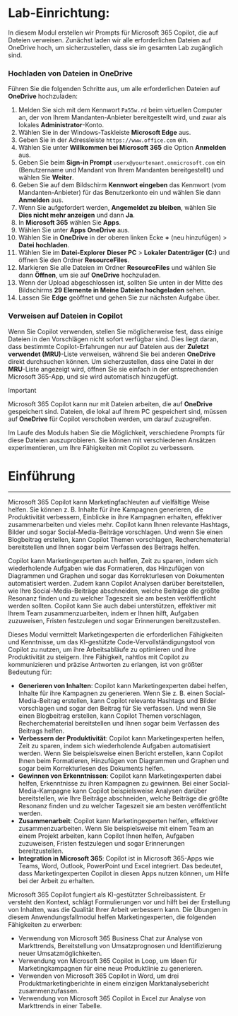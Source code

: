 # Lab-Einrichtung:

In diesem Modul erstellen wir Prompts für Microsoft 365 Copilot, die auf Dateien verweisen. Zunächst laden wir alle erforderlichen Dateien auf OneDrive hoch, um sicherzustellen, dass sie im gesamten Lab zugänglich sind.


### Hochladen von Dateien in OneDrive

Führen Sie die folgenden Schritte aus, um alle erforderlichen Dateien auf **OneDrive** hochzuladen:

1. Melden Sie sich mit dem Kennwort `Pa55w.rd` beim virtuellen Computer an, der von Ihrem Mandanten-Anbieter bereitgestellt wird, und zwar als lokales **Administrator**-Konto.
2. Wählen Sie in der Windows-Taskleiste **Microsoft Edge** aus.
3. Geben Sie in der Adressleiste `https://www.office.com` ein.
4. Wählen Sie unter **Willkommen bei Microsoft 365** die Option **Anmelden** aus.
5. Geben Sie beim **Sign-in Prompt** `userx@yourtenant.onmicrosoft.com` ein (Benutzername und Mandant von Ihrem Mandanten bereitgestellt) und wählen Sie **Weiter**.
6. Geben Sie auf dem Bildschirm **Kennwort eingeben** das Kennwort (vom Mandanten-Anbieter) für das Benutzerkonto ein und wählen Sie dann **Anmelden** aus.
7. Wenn Sie aufgefordert werden, **Angemeldet zu bleiben**, wählen Sie **Dies nicht mehr anzeigen** und dann **Ja**.
8. In **Microsoft 365** wählen Sie **Apps**.
9. Wählen Sie unter **Apps** **OneDrive** aus.
10. Wählen Sie in **OneDrive** in der oberen linken Ecke **+** (neu hinzufügen) > **Datei hochladen**.
11. Wählen Sie im **Datei-Explorer** **Dieser PC** > **Lokaler Datenträger (C:)** und öffnen Sie den Ordner **ResourceFiles**.
12. Markieren Sie alle Dateien im Ordner **ResourceFiles** und wählen Sie dann **Öffnen**, um sie auf **OneDrive** hochzuladen.
13. Wenn der Upload abgeschlossen ist, sollten Sie unten in der Mitte des Bildschirms **29 Elemente in Meine Dateien hochgeladen** sehen.
14. Lassen Sie **Edge** geöffnet und gehen Sie zur nächsten Aufgabe über.

### Verweisen auf Dateien in Copilot

Wenn Sie Copilot verwenden, stellen Sie möglicherweise fest, dass einige Dateien in den Vorschlägen nicht sofort verfügbar sind. Dies liegt daran, dass bestimmte Copilot-Erfahrungen nur auf Dateien aus der **Zuletzt verwendet (MRU)**-Liste verweisen, während Sie bei anderen **OneDrive** direkt durchsuchen können. Um sicherzustellen, dass eine Datei in der **MRU**-Liste angezeigt wird, öffnen Sie sie einfach in der entsprechenden Microsoft 365-App, und sie wird automatisch hinzugefügt.

> [!IMPORTANT]
> Microsoft 365 Copilot kann nur mit Dateien arbeiten, die auf **OneDrive** gespeichert sind. Dateien, die lokal auf Ihrem PC gespeichert sind, müssen auf **OneDrive** für Copilot verschoben werden, um darauf zuzugreifen.

Im Laufe des Moduls haben Sie die Möglichkeit, verschiedene Prompts für diese Dateien auszuprobieren. Sie können mit verschiedenen Ansätzen experimentieren, um Ihre Fähigkeiten mit Copilot zu verbessern.
# Einführung
---
Microsoft 365 Copilot kann Marketingfachleuten auf vielfältige Weise helfen. Sie können z. B. Inhalte für ihre Kampagnen generieren, die Produktivität verbessern, Einblicke in ihre Kampagnen erhalten, effektiver zusammenarbeiten und vieles mehr. Copilot kann Ihnen relevante Hashtags, Bilder und sogar Social-Media-Beiträge vorschlagen. Und wenn Sie einen Blogbeitrag erstellen, kann Copilot Themen vorschlagen, Recherchematerial bereitstellen und Ihnen sogar beim Verfassen des Beitrags helfen.

Copilot kann Marketingexperten auch helfen, Zeit zu sparen, indem sich wiederholende Aufgaben wie das Formatieren, das Hinzufügen von Diagrammen und Graphen und sogar das Korrekturlesen von Dokumenten automatisiert werden. Zudem kann Copilot Analysen darüber bereitstellen, wie Ihre Social-Media-Beiträge abschneiden, welche Beiträge die größte Resonanz finden und zu welcher Tageszeit sie am besten veröffentlicht werden sollten. Copilot kann Sie auch dabei unterstützen, effektiver mit Ihrem Team zusammenzuarbeiten, indem er Ihnen hilft, Aufgaben zuzuweisen, Fristen festzulegen und sogar Erinnerungen bereitzustellen.

Dieses Modul vermittelt Marketingexperten die erforderlichen Fähigkeiten und Kenntnisse, um das KI-gestützte Code-Vervollständigungstool von Copilot zu nutzen, um ihre Arbeitsabläufe zu optimieren und ihre Produktivität zu steigern. Ihre Fähigkeit, nahtlos mit Copilot zu kommunizieren und präzise Antworten zu erlangen, ist von größter Bedeutung für:

 -  **Generieren von Inhalten**: Copilot kann Marketingexperten dabei helfen, Inhalte für ihre Kampagnen zu generieren. Wenn Sie z. B. einen Social-Media-Beitrag erstellen, kann Copilot relevante Hashtags und Bilder vorschlagen und sogar den Beitrag für Sie verfassen. Und wenn Sie einen Blogbeitrag erstellen, kann Copilot Themen vorschlagen, Recherchematerial bereitstellen und Ihnen sogar beim Verfassen des Beitrags helfen.
 -  **Verbessern der Produktivität**: Copilot kann Marketingexperten helfen, Zeit zu sparen, indem sich wiederholende Aufgaben automatisiert werden. Wenn Sie beispielsweise einen Bericht erstellen, kann Copilot Ihnen beim Formatieren, Hinzufügen von Diagrammen und Graphen und sogar beim Korrekturlesen des Dokuments helfen.
 -  **Gewinnen von Erkenntnissen**: Copilot kann Marketingexperten dabei helfen, Erkenntnisse zu ihren Kampagnen zu gewinnen. Bei einer Social-Media-Kampagne kann Copilot beispielsweise Analysen darüber bereitstellen, wie Ihre Beiträge abschneiden, welche Beiträge die größte Resonanz finden und zu welcher Tageszeit sie am besten veröffentlicht werden.
 -  **Zusammenarbeit**: Copilot kann Marketingexperten helfen, effektiver zusammenzuarbeiten. Wenn Sie beispielsweise mit einem Team an einem Projekt arbeiten, kann Copilot Ihnen helfen, Aufgaben zuzuweisen, Fristen festzulegen und sogar Erinnerungen bereitzustellen.
 -  **Integration in Microsoft 365**: Copilot ist in Microsoft 365-Apps wie Teams, Word, Outlook, PowerPoint und Excel integriert. Das bedeutet, dass Marketingexperten Copilot in diesen Apps nutzen können, um Hilfe bei der Arbeit zu erhalten.

Microsoft 365 Copilot fungiert als KI-gestützter Schreibassistent. Er versteht den Kontext, schlägt Formulierungen vor und hilft bei der Erstellung von Inhalten, was die Qualität Ihrer Arbeit verbessern kann. Die Übungen in diesem Anwendungsfallmodul helfen Marketingexperten, die folgenden Fähigkeiten zu erwerben:

 -  Verwendung von Microsoft 365 Business Chat zur Analyse von Markttrends, Bereitstellung von Umsatzprognosen und Identifizierung neuer Umsatzmöglichkeiten.
 -  Verwendung von Microsoft 365 Copilot in Loop, um Ideen für Marketingkampagnen für eine neue Produktlinie zu generieren.
 -  Verwenden von Microsoft 365 Copilot in Word, um drei Produktmarketingberichte in einem einzigen Marktanalysebericht zusammenzufassen.
 -  Verwendung von Microsoft 365 Copilot in Excel zur Analyse von Markttrends in einer Tabelle.

